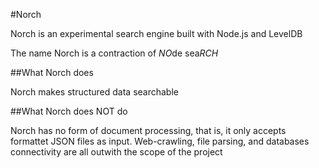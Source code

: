 #Norch

Norch is an experimental search engine built with Node.js and LevelDB

The name Norch is a contraction of *NO*de sea*RCH*

##What Norch does

Norch makes structured data searchable

##What Norch does NOT do

Norch has no form of document processing, that is, it only accepts formattet JSON files as input. Web-crawling, file parsing, and databases connectivity are all outwith the scope of the project
